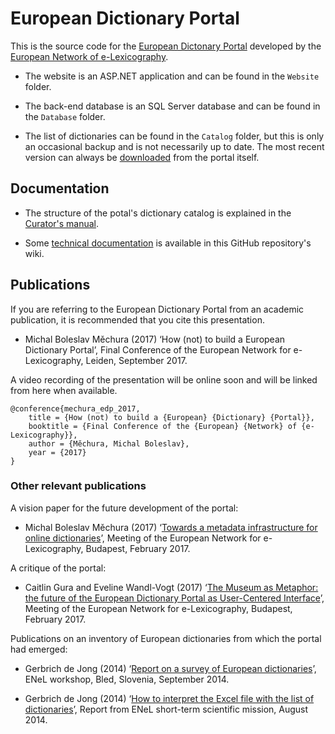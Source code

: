 # European Dictionary Portal

This is the source code for the [European Dictonary Portal](http://www.dictionaryportal.eu/) developed by the [European Network of e-Lexicography](http://www.elexicography.eu/).

- The website is an ASP.NET application and can be found in the `Website` folder.

- The back-end database is an SQL Server database and can be found in the `Database` folder.

- The list of dictionaries can be found in the `Catalog` folder, but this is only an occasional backup and is not necessarily up to date. The most recent version can always be [downloaded](http://www.dictionaryportal.eu/en/dnld/) from the portal itself.

## Documentation

- The structure of the potal's dictionary catalog is explained in the [Curator's manual](http://www.dictionaryportal.eu/en/crtr/).

- Some [technical documentation](https://github.com/michmech/EnelPortal/wiki/Technical-Documentation) is available in this GitHub repository's wiki.

## Publications

If you are referring to the European Dictionary Portal from an academic publication, it is recommended that you cite this presentation.

- Michal Boleslav Měchura (2017) ‘How (not) to build a European Dictionary Portal’, Final Conference of the European Network for e-Lexicography, Leiden, September 2017.

A video recording of the presentation will be online soon and will be linked from here when available.

	@conference{mechura_edp_2017,
		title = {How (not) to build a {European} {Dictionary} {Portal}},
		booktitle = {Final Conference of the {European} {Network} of {e-Lexicography}},
		author = {Měchura, Michal Boleslav},
		year = {2017}
	}

### Other relevant publications

A vision paper for the future development of the portal:

- Michal Boleslav Měchura (2017) ‘[Towards a metadata infrastructure for online dictionaries](http://www.lexiconista.com/towards-infrastructure.pdf)’, Meeting of the European Network for e-Lexicography, Budapest, February 2017.

A critique of the portal:

- Caitlin Gura and Eveline Wandl-Vogt (2017) ‘[The Museum as Metaphor: the future of the European Dictionary Portal as User-Centered Interface](http://www.elexicography.eu/wp-content/uploads/2017/04/Budapest_2017_WG14_CaitlinGura_MuseumasMetaphor.pdf)’, Meeting of the European Network for e-Lexicography, Budapest, February 2017.

Publications on an inventory of European dictionaries from which the portal had emerged:

- Gerbrich de Jong (2014) ‘[Report on a survey of European dictionaries](http://www.elexicography.eu/wp-content/uploads/2014/11/Bled-2014-enel_de-Jong.pps)’, ENeL workshop, Bled, Slovenia, September 2014.

- Gerbrich  de  Jong (2014) ‘[How  to  interpret  the  Excel  file  with  the  list  of  dictionaries](http://www.elexicography.eu/wp-content/uploads/2015/04/Explicative-article-STSM-Gerbrich-de-Jong.docx)’, Report from ENeL short-term scientific mission, August 2014.
